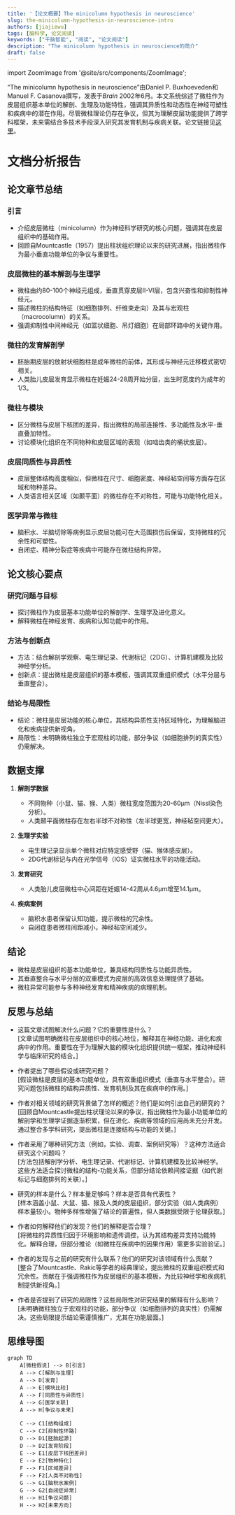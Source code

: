 ```yaml
---
title: '【论文概要】The minicolumn hypothesis in neuroscience'
slug: the-minicolumn-hypothesis-in-neuroscience-intro
authors: [jiajiewu]
tags: [脑科学, 论文阅读]
keywords: ["千脑智能", "阅读", "论文阅读"]
description: "The minicolumn hypothesis in neuroscience的简介"
draft: false
---
```

import ZoomImage from '@site/src/components/ZoomImage';

“The minicolumn hypothesis in neuroscience”由Daniel P. Buxhoeveden和Manuel F. Casanova撰写，发表于*Brain* 2002年6月。本文系统综述了微柱作为皮层组织基本单位的解剖、生理及功能特性，强调其异质性和动态性在神经可塑性和疾病中的潜在作用。尽管微柱理论仍存在争议，但其为理解皮层功能提供了跨学科框架，未来需结合多技术手段深入研究其发育机制与疾病关联。论文链接见[这里](https://www.doubao.com/drive/s/d01cd6e8e195d783)。

<!-- truncate -->


# 文档分析报告


## 论文章节总结
### 引言
- 介绍皮层微柱（minicolumn）作为神经科学研究的核心问题，强调其在皮层组织中的基础作用。
- 回顾自Mountcastle（1957）提出柱状组织理论以来的研究进展，指出微柱作为最小垂直功能单位的争议与重要性。

### 皮层微柱的基本解剖与生理学
- 微柱由约80-100个神经元组成，垂直贯穿皮层II-VI层，包含兴奋性和抑制性神经元。
- 描述微柱的结构特征（如细胞排列、纤维束走向）及其与宏观柱（macrocolumn）的关系。
- 强调抑制性中间神经元（如篮状细胞、吊灯细胞）在局部环路中的关键作用。

### 微柱的发育解剖学
- 胚胎期皮层的放射状细胞柱是成年微柱的前体，其形成与神经元迁移模式密切相关。
- 人类胎儿皮层发育显示微柱在妊娠24-28周开始分层，出生时宽度约为成年的1/3。

### 微柱与模块
- 区分微柱与皮层下核团的差异，指出微柱的局部连接性、多功能性及水平-垂直叠加特性。
- 讨论模块化组织在不同物种和皮层区域的表现（如啮齿类的桶状皮层）。

### 皮层同质性与异质性
- 皮层整体结构高度相似，但微柱在尺寸、细胞密度、神经毡空间等方面存在区域和物种差异。
- 人类语言相关区域（如颞平面）的微柱存在不对称性，可能与功能特化相关。

### 医学异常与微柱
- 脑积水、半脑切除等病例显示皮层功能可在大范围损伤后保留，支持微柱的冗余性和可塑性。
- 自闭症、精神分裂症等疾病中可能存在微柱结构异常。


## 论文核心要点
### 研究问题与目标
- 探讨微柱作为皮层基本功能单位的解剖学、生理学及进化意义。
- 解释微柱在神经发育、疾病和认知功能中的作用。

### 方法与创新点
- 方法：结合解剖学观察、电生理记录、代谢标记（2DG）、计算机建模及比较神经学分析。
- 创新点：提出微柱是皮层组织的基本模板，强调其双重组织模式（水平分层与垂直整合）。

### 结论与局限性
- 结论：微柱是皮层功能的核心单位，其结构异质性支持区域特化，为理解脑进化和疾病提供新视角。
- 局限性：未明确微柱独立于宏观柱的功能，部分争议（如细胞排列的真实性）仍需解决。


## 数据支撑
1. **解剖学数据**  
   - 不同物种（小鼠、猫、猴、人类）微柱宽度范围为20-60μm（Nissl染色分析）。
   - 人类颞平面微柱存在左右半球不对称性（左半球更宽，神经毡空间更大）。

2. **生理学实验**  
   - 电生理记录显示单个微柱对应特定感受野（猫、猴体感皮层）。
   - 2DG代谢标记与内在光学信号（IOS）证实微柱水平的功能活动。

3. **发育研究**  
   - 人类胎儿皮层微柱中心间距在妊娠14-42周从4.6μm增至14.1μm。

4. **疾病案例**  
   - 脑积水患者保留认知功能，提示微柱的冗余性。
   - 自闭症患者微柱间距减小，神经毡空间减少。


## 结论
- 微柱是皮层组织的基本功能单位，兼具结构同质性与功能异质性。
- 其垂直整合与水平分层的双重模式为皮层的高效信息处理提供了基础。
- 微柱异常可能参与多种神经发育和精神疾病的病理机制。


## 反思与总结
* 这篇文章试图解决什么问题？它的重要性是什么？  
  [文章试图明确微柱在皮层组织中的核心地位，解释其在神经功能、进化和疾病中的作用。重要性在于为理解大脑的模块化组织提供统一框架，推动神经科学与临床研究的结合。]

* 作者提出了哪些假设或研究问题？  
  [假设微柱是皮层的基本功能单位，具有双重组织模式（垂直与水平整合）。研究问题包括微柱的结构异质性、发育机制及其在疾病中的作用。]

* 作者对相关领域的研究背景做了怎样的概述？他们是如何引出自己的研究的？  
  [回顾自Mountcastle提出柱状理论以来的争议，指出微柱作为最小功能单位的解剖学和生理学证据逐渐积累，但在进化、疾病等领域的应用尚未充分开发。通过整合多学科研究，提出微柱是连接结构与功能的关键。]

* 作者采用了哪种研究方法（例如，实验、调查、案例研究等）？这种方法适合研究这个问题吗？  
  [方法包括解剖学分析、电生理记录、代谢标记、计算机建模及比较神经学。这些方法适合探讨微柱的结构-功能关系，但部分结论依赖间接证据（如代谢标记与细胞排列的关联）。]

* 研究的样本是什么？样本量足够吗？样本是否具有代表性？  
  [样本涵盖小鼠、大鼠、猫、猴及人类的皮层组织，部分实验（如人类病例）样本量较小。物种多样性增强了结论的普遍性，但人类数据受限于伦理获取。]

* 作者如何解释他们的发现？他们的解释是否合理？  
  [将微柱的异质性归因于环境影响和遗传调控，认为其结构差异支持功能特化。解释合理，但部分推论（如微柱在疾病中的因果作用）需更多实验验证。]

* 作者的发现与之前的研究有什么联系？他们的研究对该领域有什么贡献？  
  [整合了Mountcastle、Rakic等学者的经典理论，提出微柱的双重组织模式和冗余性。贡献在于强调微柱作为皮层组织的基本模板，为比较神经学和疾病机制提供新视角。]

* 作者是否提到了研究的局限性？这些局限性对研究结果的解释有什么影响？  
  [未明确微柱独立于宏观柱的功能，部分争议（如细胞排列的真实性）仍需解决。这些局限提示结论需谨慎推广，尤其在功能层面。]


## 思维导图
```mermaid
graph TD
    A[微柱假说] --> B[引言]
    A --> C[解剖与生理]
    A --> D[发育]
    A --> E[模块比较]
    A --> F[同质性与异质性]
    A --> G[医学关联]
    A --> H[争议与未来]
    
    C --> C1[结构组成]
    C --> C2[抑制性环路]
    D --> D1[胚胎起源]
    D --> D2[发育阶段]
    E --> E1[皮层下核团差异]
    E --> E2[物种特化]
    F --> F1[区域差异]
    F --> F2[人类不对称性]
    G --> G1[脑积水案例]
    G --> G2[自闭症异常]
    H --> H1[争议问题]
    H --> H2[未来方向]
```